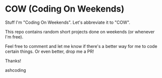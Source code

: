 # COW (Coding On Weekends)
Stuff I'm "Coding On Weekends". Let's abbreviate it to "COW".

This repo contains random short projects done on weekends (or whenever I'm free).

Feel free to comment and let me know if there's a better way for me to code certain things. Or even better, drop me a PR!


Thanks!

ashcoding